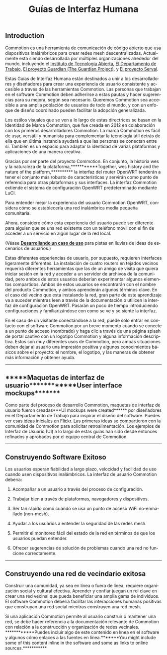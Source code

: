 ﻿---
layout: default
title: Guías de Interfaz Humana
site_section: developers
sub_section: [hig]
categories: 
created: 2012-06-25
changed: 2013-12-25
post_author: critzo
lang: es
---
 <h2>Introduction</h2>

<p>Commotion es una herramienta de comunicación de código abierto que usa dispositivos inalámbricos para crear redes mesh descentralizadas. Actualmente está siendo desarrollada por múltiples organizaciones alrededor del mundo, incluyendo el <a href="http://newamerica.org/oti" target="_blank">Instituto de Tecnología Abierta</a>, <a href="http://theworkdept.com/" target="_blank">El Departamento de Trabajo</a>, <a href="https://guardianproject.info/" target="_blank">El proyecto Guardian (The Guardian Project)</a>, y <a href="http://www.servalproject.org/" target="_blank">El proyecto Serval</a>.</p>

<p>Estas Guías de Interfaz Humana están destinados a unir a los desarrolladores y diseñadores para crear una experiencia de usuario consistente y accesible a través de las herramientas Commotion. Las personas que trabajan en el software Commotion deben adherirse a estas pautas y hacer sugerencias para su mejora, según sea necesario. Queremos Commotion sea accesible a una amplia población de usuarios de todo el mundo, y con un enfoque de diseño coordinado pueden facilitar la adopción generalizada.</p>

<p>Los estilos visuales que se ven a lo largo de estas directrices se basan en la Identidad de Marca Commotion, que fue creada en 2012 en colaboración con los primeros desarrolladores Commotion. La marca Commotion es fácil de usar, versátil y humanista para complementar la tecnología útil detrás de ella que en última instancia ayudará a que las personas se conectan entre sí. También es un espacio para adaptar la identidad de varias plataformas y aplicaciones de una manera creativa.</p>

<p>Gracias por ser parte del proyecto Commotion. En conjunto, la historia wes y la naturaleza de la plataforma,***********Together, wes history and the nature of the platform,********** la interfaz del router OpenWRT tenderán a tener el conjunto más robusto de características y servirán como punto de referencia para otras plataformas y sus interfaces. La interfaz Commotion extiende el sistema de configuración OpenWRT predeterminado mediante LuCI.</p>

<p>Para entender mejor la experiencia del usuario Commotion OpenWRT, considera cómo se establecería una red inalámbrica media pequeña comunitaria.</p>

<p>Ahora, considere cómo esta experiencia del usuario puede ser diferente para alguien que se una red existente con un teléfono móvil con el fin de acceder a un servicio en algún lugar de la red local.</p>

<p>(Véase <strong><a href="https://wiki.commotionwireless.net/doku.php/project_scope/use_case_development" target="_blank">Desarrollando un caso de uso</a></strong> para pistas en lluvias de ideas de escenarios de usuarios.)</p>

<p>Estas diferentes experiencias de usuario, por supuesto, requieren interfaces ligeramente diferentes. La instalación de cuatro routers en tejados vecinos requerirá diferentes herramientas que las de un amigo de visita que quiera iniciar sesión en la red y acceder a un servidor de archivos de la comunidad, pero ambos de estos usuarios deberían experimentar algunos elementos compartidos. Ambos de estos usuarios se encontrarán con el nombre del producto Commotion, y ambos aprenderán algunos términos clave. En el caso del vecino que esta instalando la red, gran parte de este aprendizaje va a suceder mientras leen a través de la documentación o utilicen la interfaz de configuración OpenWRT. Pasarán un poco de tiempo introduciendo configuraciones y familiarizándose con como se ve y se siente la interfaz.</p>

<p>En el caso de un visitante conectándose a la red, puede sólo entrar en contacto con el software Commotion por un breve momento cuando se conecte a un punto de acceso (nombrado) y haga clic a través de una página splash de portal cautivo con un logotipo Commotion y alguna información descriptiva. Estos son muy diferentes usos de Commotion, pero ambas situaciones deben dejar al usuario una impresión positiva y algunos conocimientos básicos sobre el proyecto: el nombre, el logotipo, y las maneras de obtener más información y obtener ayuda.</p>

<hr />
<h2>*****Maquetas de interfaz de usuario************User interface mockups*******</h2>

<p>Como parte del proceso de desarrollo Commotion, maquetas de interfaz de usuario fueron creadas***UI mockups were created****** por diseñadores en el Departamento de Trabajo para inspirar el diseño del software. Puedes ver esas <a href="http://www.flickr.com/photos/24639042@N07/sets/72157629570342842/with/6986293486/" target="_blank">ideas iniciales en Flickr</a>. Las primeras ideas se compartieron con la comunidad de Commotion para solicitar retroalimentación. Los ejemplos de Interfaz de Usuario (UI) a lo largo de estas guías han sido desde entonces refinados y aprobados por el equipo central de Commotion.</p>

<hr />
<h2>Construyendo Software Exitoso</h2>

<p>Los usuarios esperan fiabilidad a largo plazo, velocidad y facilidad de uso cuando usen dispositivos inalámbricos. La interfaz de usuario Commotion debería:</p>

<ol>
	<li>
	<p>Acompañar a un usuario a través del proceso de configuración.</p>
	</li>
	<li>
	<p>Trabajar bien a través de plataformas, navegadores y dispositivos.</p>
	</li>
	<li>
	<p>Ser tan rápido como cuando se usa un punto de acceso WiFi no-enmallado (non-mesh).</p>
	</li>
	<li>
	<p>Ayudar a los usuarios a entender la seguridad de las redes mesh.</p>
	</li>
	<li>
	<p>Permitir el monitoreo fácil del estado de la red en términos de que los usuarios puedan entender.</p>
	</li>
	<li>
	<p>Ofrecer sugerencias de solución de problemas cuando una red no funcione correctamente.</p>
	</li>
</ol>

<hr />
<h2>Construyendo una red de vecindario exitosa</h2>

<p>Construir una comunidad, ya sea en línea o fuera de línea, requiere organización social y cultural efectiva. Aprender y confiar juegan un rol clave en crear una red vecinal que pueda beneficiar una amplia gama de individuos. El software Commotion debería facilitar las interacciones humanas positivas que construyan una red social mientras construyen una red mesh.</p>

<p>Si una aplicación Commotion permite al usuario construir o mantener una red, se debe hacer referencia a la documentación relevante de Commotion con relación a la construcción y organización de redes vecinales. ************Puedes incluir algo de este contenido en línea en el software y algunos cómo enlaces a las fuentes en línea.*******You might include some of this content inline in the software and some as links to online sources.***********</p>

